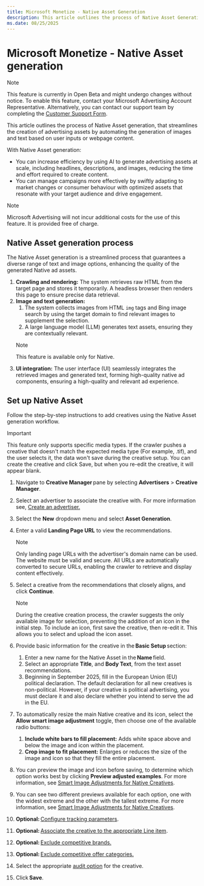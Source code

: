 ```yaml
---
title: Microsoft Monetize - Native Asset Generation
description: This article outlines the process of Native Asset Generation for Microsoft Monetize.
ms.date: 08/25/2025
---
```


# Microsoft Monetize - Native Asset generation 

> [!NOTE]
> This feature is currently in Open Beta and might undergo changes without notice. To enable this feature, contact your Microsoft Advertising Account Representative. Alternatively, you can contact our support team by completing the [Customer Support Form](https://support.ads.microsoft.com).

This article outlines the process of Native Asset generation, that streamlines the creation of advertising assets by automating the generation of images and text based on user inputs or webpage content.

With Native Asset generation:
- You can increase efficiency by using AI to generate advertising assets at scale, including headlines, descriptions, and images, reducing the time and effort required to create content. 
- You can manage campaigns more effectively by swiftly adapting to market changes or consumer behaviour with optimized assets that resonate with your target audience and drive engagement.

> [!NOTE]
> Microsoft Advertising will not incur additional costs for the use of this feature. It is provided free of charge.

## Native Asset generation process

The Native Asset generation is a streamlined process that guarantees a diverse range of text and image options, enhancing the quality of the generated Native ad assets.  
1. **Crawling and rendering:** The system retrieves raw HTML from the target page and stores it temporarily. A headless browser then renders this page to ensure precise data retrieval. 
1. **Image and text generation:**
    1. The system collects images from HTML `img` tags and Bing image search by using the target domain to find relevant images to supplement the selection. 
    1. A large language model (LLM) generates text assets, ensuring they are contextually relevant.
    > [!NOTE] 
    > This feature is available only for Native.
1. **UI integration:** The user interface (UI) seamlessly integrates the retrieved images and generated text, forming high-quality native ad components, ensuring a high-quality and relevant ad experience.

## Set up Native Asset

Follow the step-by-step instructions to add creatives using the Native Asset generation workflow.

> [!IMPORTANT]
> This feature only supports specific media types. If the crawler pushes a creative that doesn't match the expected media type (For example, .tif), and the user selects it, the data won't save during the creative setup. You can create the creative and click Save, but when you re-edit the creative, it will appear blank.

1. Navigate to **Creative Manager** pane by selecting **Advertisers** > **Creative Manager**.
1. Select an advertiser to associate the creative with. For more information see, [Create an advertiser.](create-an-advertiser.md)
1. Select the **New** dropdown menu and select **Asset Generation**.
1. Enter a valid **Landing Page URL** to view the recommendations.
    > [!NOTE]
    > Only landing page URLs with the advertiser's domain name can be used. The website must be valid and secure. All URLs are automatically converted to secure URLs, enabling the crawler to retrieve and display content effectively.
1. Select a creative from the recommendations that closely aligns, and click **Continue**.
    > [!NOTE]
    > During the creative creation process, the crawler suggests the only available image for selection, preventing the addition of an icon in the initial step. To include an icon, first save the creative, then re-edit it. This allows you to select and upload the icon asset.
1. Provide basic information for the creative in the **Basic Setup** section:
    1. Enter a new name for the Native Asset in the **Name** field.
    1. Select an appropriate **Title**, and **Body Text**, from the text asset recommendations.
    1. Beginning in September 2025, fill in the European Union (EU) political declaration. The default declaration for all new creatives is non-political. However, if your creative is political advertising, you must declare it and also declare whether you intend to serve the ad in the EU.

1. To automatically resize the main Native creative and its icon, select the **Allow smart image adjustment** toggle, then choose one of the available radio buttons:
    1. **Include white bars to fill placement:** Adds white space above and below the image and icon within the placement.
    1. **Crop image to fit placement:** Enlarges or reduces the size of the image and icon so that they fill the entire placement. <br>
1. You can preview the image and icon before saving, to determine which option works best by clicking **Preview adjusted examples**. For more information, see [Smart Image Adjustments for Native Creatives](smart-image-adjustments-for-native-creatives.md).
1. You can see two different previews available for each option, one with the widest extreme and the other with the tallest extreme. For more information, see [Smart Image Adjustments for Native Creatives](smart-image-adjustments-for-native-creatives.md). 
1. **Optional:** [Configure tracking parameters](configuring-tracking-for-creatives.md). 
1. **Optional:** [Associate the creative to the appropriate Line item](associate-line-items-with-a-creative.md). 
1. **Optional:** [Exclude competitive brands.](exclude-competitive-brands-for-a-creative.md)
1. **Optional:** [Exclude competitive offer categories.](exclude-competitive-offer-categories-for-a-creative.md)
1. Select the appropriate [audit option](select-an-audit-option-for-a-creative.md) for the creative.
1. Click **Save**.
